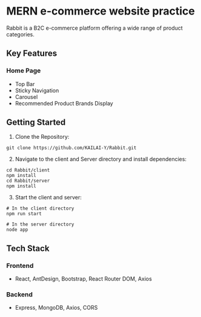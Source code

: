# MERN e-commerce website practice 
Rabbit is a B2C e-commerce platform offering a wide range of product categories.

## Key Features
### Home Page
- Top Bar
- Sticky Navigation
- Carousel
- Recommended Product Brands Display

## Getting Started
1. Clone the Repository:
```
git clone https://github.com/KAILAI-Y/Rabbit.git
```
2. Navigate to the client and Server directory and install dependencies:
```
cd Rabbit/client
npm install
cd Rabbit/server
npm install
```
3. Start the client and server:
```
# In the client directory
npm run start

# In the server directory
node app
```

## Tech Stack
### Frontend
- React, AntDesign, Bootstrap, React Router DOM, Axios
### Backend
- Express, MongoDB, Axios, CORS



